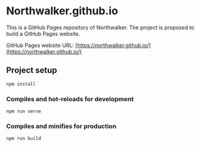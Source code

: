 # Northwalker.github.io

This is a GitHub Pages repository of Northwalker.
The project is proposed to build a GitHub Pages website.

GitHub Pages website URL: [https://northwalker.github.io/](https://northwalker.github.io/)


## Project setup
```
npm install
```

### Compiles and hot-reloads for development
```
npm run serve
```

### Compiles and minifies for production
```
npm run build
```